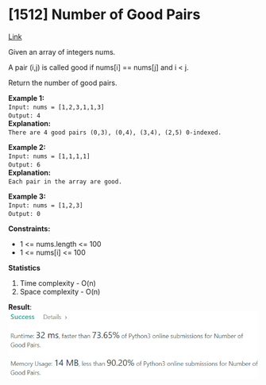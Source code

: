 # [1512] Number of Good Pairs

[Link](https://leetcode.com/problems/number-of-good-pairs/)

Given an array of integers nums.

A pair (i,j) is called good if nums[i] == nums[j] and i < j.

Return the number of good pairs.

**Example 1:**  
`Input: nums = [1,2,3,1,1,3]`  
`Output: 4`  
**Explanation:**  
`There are 4 good pairs (0,3), (0,4), (3,4), (2,5) 0-indexed.`

**Example 2:**  
`Input: nums = [1,1,1,1]`  
`Output: 6`  
**Explanation:**  
`Each pair in the array are good.`

**Example 3:**  
`Input: nums = [1,2,3]`  
`Output: 0`

**Constraints:**

- 1 <= nums.length <= 100
- 1 <= nums[i] <= 100

**Statistics**

1. Time complexity - O(n)
2. Space complexity - O(n)

**Result**:  
![Result image](https://github.com/SanjampreetSingh/PP/blob/master/LeetCode/Array%20Code/Number%20Of%20Good%20Pairs/image.jpg)
